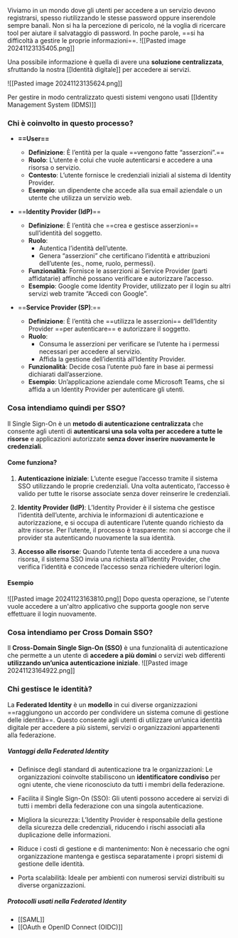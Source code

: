 Viviamo in un mondo dove gli utenti per accedere a un servizio devono registrarsi, spesso riutilizzando le stesse password oppure inserendole sempre banali. Non si ha la percezione di pericolo, né la voglia di ricercare tool per aiutare il salvataggio di password.
In poche parole, ==si ha difficoltà a gestire le proprie informazioni==.
![[Pasted image 20241123135405.png]]

Una possibile informazione è quella di avere una **soluzione centralizzata**, sfruttando la nostra [[Identità digitale]] per accedere ai servizi.

![[Pasted image 20241123135624.png]]

Per gestire in modo centralizzato questi sistemi vengono usati [[Identity Management System (IDMS)]]

### Chi è coinvolto in questo processo?

- **==User==** 
	- **Definizione**: È l’entità per la quale ==vengono fatte “asserzioni”.==
	- **Ruolo**: L’utente è colui che vuole autenticarsi e accedere a una risorsa o servizio.
	- **Contesto**: L’utente fornisce le credenziali iniziali al sistema di Identity Provider.
	- **Esempio**: un dipendente che accede alla sua email aziendale o un utente che utilizza un servizio web.

- ==**Identity Provider (IdP)**==
	- **Definizione**: È l’entità che ==crea e gestisce asserzioni== sull’identità del soggetto.
	- **Ruolo**:
		- Autentica l’identità dell’utente.
		- Genera “asserzioni” che certificano l’identità e attribuzioni dell’utente (es., nome, ruolo, permessi).
	- **Funzionalità**: Fornisce le asserzioni ai Service Provider (parti affidatarie) affinché possano verificare e autorizzare l’accesso.
	- **Esempio**: Google come Identity Provider, utilizzato per il login su altri servizi web tramite “Accedi con Google”.

- ==**Service Provider (SP)**:==
	- **Definizione**: È l’entità che ==utilizza le asserzioni== dell’Identity Provider ==per autenticare== e autorizzare il soggetto.
	- **Ruolo**:
		- Consuma le asserzioni per verificare se l’utente ha i permessi necessari per accedere al servizio.
		- Affida la gestione dell’identità all’Identity Provider.
	- **Funzionalità**: Decide cosa l’utente può fare in base ai permessi dichiarati dall’asserzione.
	- **Esempio**: Un’applicazione aziendale come Microsoft Teams, che si affida a un Identity Provider per autenticare gli utenti.

### Cosa intendiamo quindi per SSO?
Il Single Sign-On è un **metodo di autenticazione centralizzata** che consente agli utenti di **autenticarsi una sola volta per accedere a tutte le risorse** e applicazioni autorizzate **senza dover inserire nuovamente le credenziali**.

#### Come funziona?

1. **Autenticazione iniziale**:
   L’utente esegue l’accesso tramite il sistema SSO utilizzando le proprie credenziali.
   Una volta autenticato, l’accesso è valido per tutte le risorse associate senza dover reinserire le credenziali.

2. **Identity Provider (IdP)**:
   L’Identity Provider è il sistema che gestisce l’identità dell’utente, archivia le informazioni di autenticazione e autorizzazione, e si occupa di autenticare l’utente quando richiesto da altre risorse.
   Per l’utente, il processo è trasparente: non si accorge che il provider sta autenticando nuovamente la sua identità.

3. **Accesso alle risorse**:
   Quando l’utente tenta di accedere a una nuova risorsa, il sistema SSO invia una richiesta all’Identity Provider, che verifica l’identità e concede l’accesso senza richiedere ulteriori login.

#### Esempio
![[Pasted image 20241123163810.png]]
Dopo questa operazione, se l'utente vuole accedere a un'altro applicativo che supporta google non serve effettuare il login nuovamente.

### Cosa intendiamo per Cross Domain SSO?
Il **Cross-Domain Single Sign-On (SSO)** è una funzionalità di autenticazione che permette a un utente di **accedere a più domini** o servizi web differenti **utilizzando un’unica autenticazione iniziale**.
![[Pasted image 20241123164922.png]]

### Chi gestisce le identità?
La **Federated Identity** è un **modello** in cui diverse organizzazioni ==raggiungono un accordo per condividere un sistema comune di gestione delle identità==. 
Questo consente agli utenti di utilizzare un’unica identità digitale per accedere a più sistemi, servizi o organizzazioni appartenenti alla federazione.

##### Vantaggi della Federated Identity
- Definisce degli standard di autenticazione tra le organizzazioni:
  Le organizzazioni coinvolte stabiliscono un **identificatore condiviso** per ogni utente, che viene riconosciuto da tutti i membri della federazione.
  
- Facilita il Single Sign-On (SSO):
  Gli utenti possono accedere ai servizi di tutti i membri della federazione con una singola autenticazione.
  
- Migliora la sicurezza:
  L’Identity Provider è responsabile della gestione della sicurezza delle credenziali, riducendo i rischi associati alla duplicazione delle informazioni.
  
- Riduce i costi di gestione e di mantenimento:
  Non è necessario che ogni organizzazione mantenga e gestisca separatamente i propri sistemi di gestione delle identità.
  
- Porta scalabilità:
  Ideale per ambienti con numerosi servizi distribuiti su diverse organizzazioni.

##### Protocolli usati nella Federated Identity
- [[SAML]]
- [[OAuth e OpenID Connect (OIDC)]]

